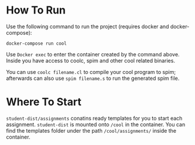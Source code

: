 # How To Run
Use the following command to run the project (requires docker and docker-compose):

```docker-compose run cool```

Use `Docker exec` to enter the container created by the command above. Inside you have access to coolc, spim and other cool related binaries.

You can use `coolc filename.cl` to compile your cool program to spim; afterwards can also use `spim filename.s` to run the generated spim file.

# Where To Start
`student-dist/assignments` conatins ready templates for you to start each assignment. `student-dist` is mounted onto `/cool` in the container. You can find the templates folder under the path `/cool/assignments/` inside the container.

